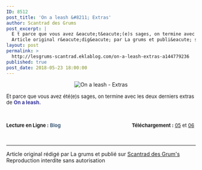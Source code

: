 ```yaml
---
ID: 8512
post_title: 'On a leash &#8211; Extras'
author: Scantrad des Grums
post_excerpt: |
  E t parce que vous avez &eacute;t&eacute;(e)s sages, on termine avec les deux derniers extras de On a leash. &nbsp; Lecture en Ligne : &nbsp; Blog&nbsp; &nbsp; &nbsp; &nbsp; &nbsp; &nbsp; &nbsp; &nbsp; &nbsp; &nbsp; &nbsp; &nbsp; &nbsp; &nbsp; &nbsp; &nbsp; &nbsp; &nbsp; &nbsp; &nbsp; &nbsp; &nbsp; &nbsp; &nbsp; &nbsp; &nbsp;&nbsp;&nbsp; T&eacute;l&eacute;chargement : &nbsp; 05 &nbsp;et&nbsp; 06
  Article original r&eacute;dig&eacute; par La grums et publi&eacute; sur...
layout: post
permalink: >
  http://lesgrums-scantrad.eklablog.com/on-a-leash-extras-a144779236
published: true
post_date: 2018-05-23 18:00:00
---
```

<p style="text-align: center;"><img src="http://ekladata.com/D59nloDVcaST7Rnv4XJzbaMmS0E.png" alt="On a leash - Extras"/></p>
<p>E<span style="font-size: 10pt;">t parce que vous avez &eacute;t&eacute;(e)s sages, on termine avec les deux derniers extras de <strong><span style="color: #333399;">On a leash.</span></strong></span></p>
<p>&nbsp;</p>
<p><strong style="box-sizing: content-box; font-size: 13px; text-align: center;">Lecture en Ligne :</strong><span style="box-sizing: content-box; font-size: 13px; text-align: center;">&nbsp;</span><a style="box-sizing: content-box; background-color: transparent; color: #3d5a78; text-decoration: none; font-weight: bold; font-size: 13px; text-align: center;" href="http://lesgrums-lel.eklablog.com/on-a-leash-extra-5-g186102">Blog&nbsp;</a><span style="box-sizing: content-box; font-size: 13px; text-align: center;">&nbsp; &nbsp; &nbsp; &nbsp; &nbsp; &nbsp; &nbsp; &nbsp; &nbsp; &nbsp; &nbsp; &nbsp; &nbsp; &nbsp; &nbsp; &nbsp; &nbsp; &nbsp; &nbsp; &nbsp; &nbsp; &nbsp; &nbsp; &nbsp; &nbsp;&nbsp;&nbsp;</span><strong style="box-sizing: content-box; font-size: 13px; text-align: center;">T&eacute;l&eacute;chargement :</strong><span style="box-sizing: content-box; font-size: 13px; text-align: center;">&nbsp;<a href="http://www.mediafire.com/file/3mr0jsqecxmrghr/%28Les+Grum%27s%29+On+a+leash+extra+5.zip">05</a>&nbsp;et&nbsp;<a href="http://www.mediafire.com/file/dbxjcplac1zpd0z/%28Les+Grum%27s%29+On+a+leash+extra+6.zip">06</a></span></p><br /><hr />Article original rédigé par La grums et publié sur <a href="http://lesgrums-scantrad.eklablog.com/">Scantrad des Grum's</a> <br /> Reproduction interdite sans autorisation